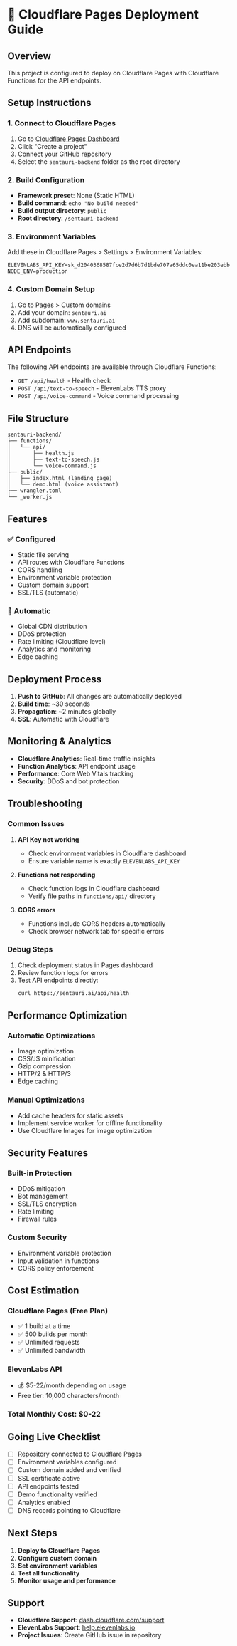 # 🚀 Cloudflare Pages Deployment Guide

## Overview
This project is configured to deploy on Cloudflare Pages with Cloudflare Functions for the API endpoints.

## Setup Instructions

### 1. Connect to Cloudflare Pages
1. Go to [Cloudflare Pages Dashboard](https://dash.cloudflare.com/pages)
2. Click "Create a project"
3. Connect your GitHub repository
4. Select the `sentauri-backend` folder as the root directory

### 2. Build Configuration
- **Framework preset**: None (Static HTML)
- **Build command**: `echo "No build needed"`
- **Build output directory**: `public`
- **Root directory**: `/sentauri-backend`

### 3. Environment Variables
Add these in Cloudflare Pages > Settings > Environment Variables:

```
ELEVENLABS_API_KEY=sk_d2040368587fce2d7d6b7d1bde707a65ddc0ea11be203ebb
NODE_ENV=production
```

### 4. Custom Domain Setup
1. Go to Pages > Custom domains
2. Add your domain: `sentauri.ai`
3. Add subdomain: `www.sentauri.ai`
4. DNS will be automatically configured

## API Endpoints

The following API endpoints are available through Cloudflare Functions:

- `GET /api/health` - Health check
- `POST /api/text-to-speech` - ElevenLabs TTS proxy
- `POST /api/voice-command` - Voice command processing

## File Structure
```
sentauri-backend/
├── functions/
│   └── api/
│       ├── health.js
│       ├── text-to-speech.js
│       └── voice-command.js
├── public/
│   ├── index.html (landing page)
│   └── demo.html (voice assistant)
├── wrangler.toml
└── _worker.js
```

## Features

### ✅ Configured
- Static file serving
- API routes with Cloudflare Functions
- CORS handling
- Environment variable protection
- Custom domain support
- SSL/TLS (automatic)

### 🔄 Automatic
- Global CDN distribution
- DDoS protection
- Rate limiting (Cloudflare level)
- Analytics and monitoring
- Edge caching

## Deployment Process

1. **Push to GitHub**: All changes are automatically deployed
2. **Build time**: ~30 seconds
3. **Propagation**: ~2 minutes globally
4. **SSL**: Automatic with Cloudflare

## Monitoring & Analytics

- **Cloudflare Analytics**: Real-time traffic insights
- **Function Analytics**: API endpoint usage
- **Performance**: Core Web Vitals tracking
- **Security**: DDoS and bot protection

## Troubleshooting

### Common Issues

1. **API Key not working**
   - Check environment variables in Cloudflare dashboard
   - Ensure variable name is exactly `ELEVENLABS_API_KEY`

2. **Functions not responding**
   - Check function logs in Cloudflare dashboard
   - Verify file paths in `functions/api/` directory

3. **CORS errors**
   - Functions include CORS headers automatically
   - Check browser network tab for specific errors

### Debug Steps

1. Check deployment status in Pages dashboard
2. Review function logs for errors
3. Test API endpoints directly:
   ```bash
   curl https://sentauri.ai/api/health
   ```

## Performance Optimization

### Automatic Optimizations
- Image optimization
- CSS/JS minification
- Gzip compression
- HTTP/2 & HTTP/3
- Edge caching

### Manual Optimizations
- Add cache headers for static assets
- Implement service worker for offline functionality
- Use Cloudflare Images for image optimization

## Security Features

### Built-in Protection
- DDoS mitigation
- Bot management
- SSL/TLS encryption
- Rate limiting
- Firewall rules

### Custom Security
- Environment variable protection
- Input validation in functions
- CORS policy enforcement

## Cost Estimation

### Cloudflare Pages (Free Plan)
- ✅ 1 build at a time
- ✅ 500 builds per month
- ✅ Unlimited requests
- ✅ Unlimited bandwidth

### ElevenLabs API
- 💰 $5-22/month depending on usage
- Free tier: 10,000 characters/month

### Total Monthly Cost: $0-22

## Going Live Checklist

- [ ] Repository connected to Cloudflare Pages
- [ ] Environment variables configured
- [ ] Custom domain added and verified
- [ ] SSL certificate active
- [ ] API endpoints tested
- [ ] Demo functionality verified
- [ ] Analytics enabled
- [ ] DNS records pointing to Cloudflare

## Next Steps

1. **Deploy to Cloudflare Pages**
2. **Configure custom domain**
3. **Set environment variables**
4. **Test all functionality**
5. **Monitor usage and performance**

## Support

- **Cloudflare Support**: [dash.cloudflare.com/support](https://dash.cloudflare.com/support)
- **ElevenLabs Support**: [help.elevenlabs.io](https://help.elevenlabs.io)
- **Project Issues**: Create GitHub issue in repository